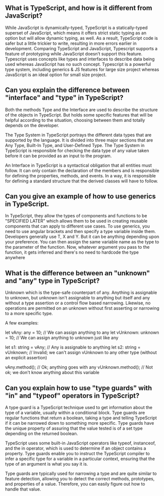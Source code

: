 ## What is TypeScript, and how is it different from JavaScript?
While JavaScript is dynamically-typed, TypeScript is a statically-typed superset of JavaScript, which means it offers strict static typing as an option but will allow dynamic typing, as well. As a result, TypeScript code is safer  but a little trickier to write, resulting in more errors earlier in development. Comparing TypeScript and JavaScript, Typescript supports a feature of prototyping while JavaScript doesn’t support this feature. Typescript uses concepts like types and interfaces to describe data being used whereas JavaScript has no such concept. Typescript is a powerful type system, including generics & JS features for large size project whereas JavaScript is an ideal option for small size project.

## Can you explain the difference between "interface" and "type" in TypeScript?
Both the methods Type and the Interface are used to describe the structure of the objects in TypeScript. But holds some specific features that will be helpful according to the situation, choosing between them and totally depends on the developer.

The Type System in TypeScript portrays the different data types that are supported by the language. It is divided into three major sections that are Any Type, Built-In Type, and User-Defined Type. The Type System in TypeScript is responsible for checking the data type of any value taken before it can be provided as an input to the program. 

An Interface in TypeScript is a syntactical obligation that all entities must follow. It can only contain the declaration of the members and is responsible for defining the properties, methods, and events. In a way, it is responsible for defining a standard structure that the derived classes will have to follow.

## Can you give an example of how to use generics in TypeScript.
In TypeScript, they allow the types of components and functions to be "SPECIFIED LATER" which allows them to be used in creating reusable components that can apply to different use cases. To use generics, you need to use angular brackets and then specify a type variable inside them. Developers generally use T, X and Y. But it can be anything depending upon your preference. You can then assign the same variable name as the type to the parameter of the function. Now, whatever argument you pass to the function, it gets inferred and there's no need to hardcode the type anywhere

## What is the difference between an "unknown" and "any" type in TypeScript?
Unknown which is the type-safe counterpart of any. Anything is assignable to unknown, but unknown isn't assignable to anything but itself and any without a type assertion or a control flow based narrowing. Likewise, no operations are permitted on an unknown without first asserting or narrowing to a more specific type.

A few examples:

let vAny: any = 10;          // We can assign anything to any
let vUnknown: unknown =  10; // We can assign anything to unknown just like any 


let s1: string = vAny;     // Any is assignable to anything 
let s2: string = vUnknown; // Invalid; we can't assign vUnknown to any other type (without an explicit assertion)

vAny.method();     // Ok; anything goes with any
vUnknown.method(); // Not ok; we don't know anything about this variable

## Can you explain how to use "type guards" with "in" and "typeof" operators in TypeScript?
A type guard is a TypeScript technique used to get information about the type of a variable, usually within a conditional block. Type guards are regular functions that return a boolean, taking a type and telling TypeScript if it can be narrowed down to something more specific. Type guards have the unique property of assuring that the value tested is of a set type depending on the returned boolean.

TypeScript uses some built-in JavaScript operators like typeof, instanceof, and the in operator, which is used to determine if an object contains a property. Type guards enable you to instruct the TypeScript compiler to infer a specific type for a variable in a particular context, ensuring that the type of an argument is what you say it is.

Type guards are typically used for narrowing a type and are quite similar to feature detection, allowing you to detect the correct methods, prototypes, and properties of a value. Therefore, you can easily figure out how to handle that value.